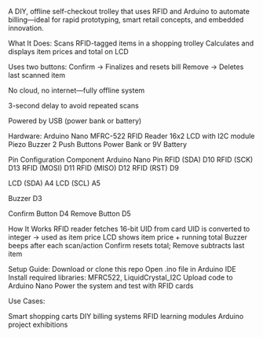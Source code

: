 A DIY, offline self-checkout trolley that uses RFID and Arduino to automate billing—ideal for rapid prototyping, smart retail concepts, and embedded innovation.

What It Does:
Scans RFID-tagged items in a shopping trolley
Calculates and displays item prices and total on LCD

Uses two buttons:
Confirm → Finalizes and resets bill
Remove → Deletes last scanned item

No cloud, no internet—fully offline system

3-second delay to avoid repeated scans

Powered by USB (power bank or battery)

Hardware:
Arduino Nano
MFRC-522 RFID Reader
16x2 LCD with I2C module
Piezo Buzzer
2 Push Buttons
Power Bank or 9V Battery

Pin Configuration
Component	Arduino Nano Pin
RFID       (SDA)	D10
RFID       (SCK)	D13
RFID       (MOSI)	D11
RFID       (MISO)	D12
RFID       (RST)	D9

LCD       (SDA)	A4
LCD       (SCL)	A5

Buzzer	   D3

Confirm Button	D4
Remove Button	D5

How It Works
RFID reader fetches 16-bit UID from card
UID is converted to integer → used as item price
LCD shows item price + running total
Buzzer beeps after each scan/action
Confirm resets total; Remove subtracts last item

Setup Guide:
Download or clone this repo
Open .ino file in Arduino IDE
Install required libraries: MFRC522, LiquidCrystal_I2C
Upload code to Arduino Nano
Power the system and test with RFID cards

Use Cases:

Smart shopping carts
DIY billing systems
RFID learning modules
Arduino project exhibitions
